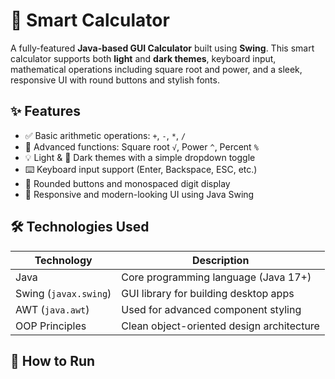    # 🧮 Smart Calculator

A fully-featured **Java-based GUI Calculator** built using **Swing**. This smart calculator supports both **light** and **dark themes**, keyboard input, mathematical operations including square root and power, and a sleek, responsive UI with round buttons and stylish fonts.

## ✨ Features

- ✅ Basic arithmetic operations: `+`, `-`, `*`, `/`
- 🧮 Advanced functions: Square root `√`, Power `^`, Percent `%`
- 💡 Light & 🌙 Dark themes with a simple dropdown toggle
- ⌨️ Keyboard input support (Enter, Backspace, ESC, etc.)
- 🔵 Rounded buttons and monospaced digit display
- 📱 Responsive and modern-looking UI using Java Swing

## 🛠️ Technologies Used

| Technology     | Description                                |
|----------------|--------------------------------------------|
| Java           | Core programming language (Java 17+)       |
| Swing (`javax.swing`) | GUI library for building desktop apps |
| AWT (`java.awt`)      | Used for advanced component styling   |
| OOP Principles | Clean object-oriented design architecture  |

## 🚀 How to Run



